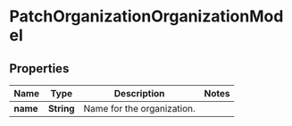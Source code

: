 

# PatchOrganizationOrganizationModel


## Properties

Name | Type | Description | Notes
------------ | ------------- | ------------- | -------------
**name** | **String** | Name for the organization. | 



